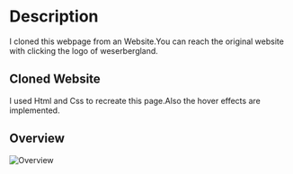 # Description
I cloned this webpage from an Website.You can reach the original website with clicking the logo of weserbergland.

## Cloned Website

I used Html and Css to recreate this page.Also the hover effects are implemented.

## Overview

![Overview](Overview.png)
